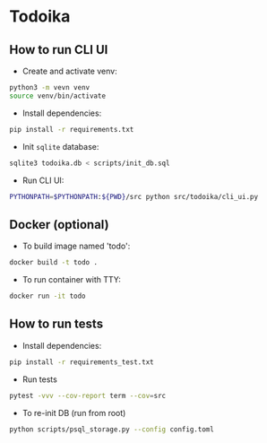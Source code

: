 # Todoika

## How to run CLI UI

- Create and activate venv:

```bash
python3 -m vevn venv
source venv/bin/activate
```

- Install dependencies:

```bash
pip install -r requirements.txt
```

- Init `sqlite` database:

```bash
sqlite3 todoika.db < scripts/init_db.sql
```

- Run CLI UI:

```bash
PYTHONPATH=$PYTHONPATH:${PWD}/src python src/todoika/cli_ui.py
```

## Docker (optional)

- To build image named 'todo':

```bash
docker build -t todo .
```

- To run container with TTY:

```bash
docker run -it todo
```


## How to run tests

- Install dependencies:

```bash
pip install -r requirements_test.txt
```

- Run tests

```bash
pytest -vvv --cov-report term --cov=src
```
- To re-init DB (run from root)
```bash
python scripts/psql_storage.py --config config.toml
```

